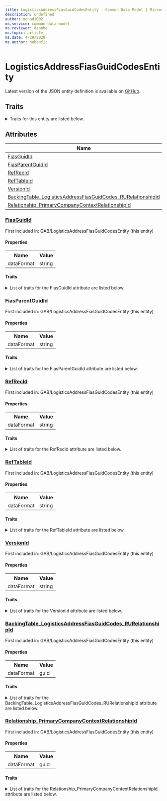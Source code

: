 ```yaml
---
title: LogisticsAddressFiasGuidCodesEntity - Common Data Model | Microsoft Docs
description: undefined
author: nenad1002
ms.service: common-data-model
ms.reviewer: deonhe
ms.topic: article
ms.date: 4/29/2020
ms.author: nebanfic
---
```


# LogisticsAddressFiasGuidCodesEntity

  
 Latest version of the JSON entity definition is available on <a href="https://github.com/Microsoft/CDM/tree/master/schemaDocuments/core/operationsCommon/Entities/Common/GAB/LogisticsAddressFiasGuidCodesEntity.cdm.json" target="_blank">GitHub</a>.  

## Traits

<details>
<summary>Traits for this entity are listed below.  
</summary>

**is.CDM.entityVersion**  
  <table><tr><th>Parameter</th><th>Value</th><th>Data type</th><th>Explanation</th></tr><tr><td>versionNumber</td><td>"1.0.0"</td><td>string</td><td>semantic version number of the entity</td></tr></table>

**is.application.releaseVersion**  
  <table><tr><th>Parameter</th><th>Value</th><th>Data type</th><th>Explanation</th></tr><tr><td>releaseVersion</td><td>"10.0.13.0"</td><td>string</td><td>semantic version number of the application introducing this entity</td></tr></table>

</details>

## Attributes

|Name|Description|First Included in Instance|
|---|---|---|
|[FiasGuidId](#FiasGuidId)||<a href="LogisticsAddressFiasGuidCodesEntity.md" target="_blank">GAB/LogisticsAddressFiasGuidCodesEntity</a>|
|[FiasParentGuidId](#FiasParentGuidId)||<a href="LogisticsAddressFiasGuidCodesEntity.md" target="_blank">GAB/LogisticsAddressFiasGuidCodesEntity</a>|
|[RefRecId](#RefRecId)||<a href="LogisticsAddressFiasGuidCodesEntity.md" target="_blank">GAB/LogisticsAddressFiasGuidCodesEntity</a>|
|[RefTableId](#RefTableId)||<a href="LogisticsAddressFiasGuidCodesEntity.md" target="_blank">GAB/LogisticsAddressFiasGuidCodesEntity</a>|
|[VersionId](#VersionId)||<a href="LogisticsAddressFiasGuidCodesEntity.md" target="_blank">GAB/LogisticsAddressFiasGuidCodesEntity</a>|
|[BackingTable_LogisticsAddressFiasGuidCodes_RURelationshipId](#BackingTable_LogisticsAddressFiasGuidCodes_RURelationshipId)||<a href="LogisticsAddressFiasGuidCodesEntity.md" target="_blank">GAB/LogisticsAddressFiasGuidCodesEntity</a>|
|[Relationship_PrimaryCompanyContextRelationshipId](#Relationship_PrimaryCompanyContextRelationshipId)||<a href="LogisticsAddressFiasGuidCodesEntity.md" target="_blank">GAB/LogisticsAddressFiasGuidCodesEntity</a>|

### <a href=#FiasGuidId name="FiasGuidId">FiasGuidId</a>

First included in: GAB/LogisticsAddressFiasGuidCodesEntity (this entity)  

#### Properties

<table><tr><th>Name</th><th>Value</th></tr><tr><td>dataFormat</td><td>string</td></tr></table>

#### Traits

<details>
<summary>List of traits for the FiasGuidId attribute are listed below.</summary>

**is.dataFormat.character**  
**is.dataFormat.big**  
**is.dataFormat.array**  
**is.dataFormat.character**  
**is.dataFormat.array**  
</details>

### <a href=#FiasParentGuidId name="FiasParentGuidId">FiasParentGuidId</a>

First included in: GAB/LogisticsAddressFiasGuidCodesEntity (this entity)  

#### Properties

<table><tr><th>Name</th><th>Value</th></tr><tr><td>dataFormat</td><td>string</td></tr></table>

#### Traits

<details>
<summary>List of traits for the FiasParentGuidId attribute are listed below.</summary>

**is.dataFormat.character**  
**is.dataFormat.big**  
**is.dataFormat.array**  
**is.dataFormat.character**  
**is.dataFormat.array**  
</details>

### <a href=#RefRecId name="RefRecId">RefRecId</a>

First included in: GAB/LogisticsAddressFiasGuidCodesEntity (this entity)  

#### Properties

<table><tr><th>Name</th><th>Value</th></tr><tr><td>dataFormat</td><td>string</td></tr></table>

#### Traits

<details>
<summary>List of traits for the RefRecId attribute are listed below.</summary>

**is.dataFormat.character**  
**is.dataFormat.big**  
**is.dataFormat.array**  
**is.dataFormat.character**  
**is.dataFormat.array**  
</details>

### <a href=#RefTableId name="RefTableId">RefTableId</a>

First included in: GAB/LogisticsAddressFiasGuidCodesEntity (this entity)  

#### Properties

<table><tr><th>Name</th><th>Value</th></tr><tr><td>dataFormat</td><td>string</td></tr></table>

#### Traits

<details>
<summary>List of traits for the RefTableId attribute are listed below.</summary>

**is.dataFormat.character**  
**is.dataFormat.big**  
**is.dataFormat.array**  
**is.dataFormat.character**  
**is.dataFormat.array**  
</details>

### <a href=#VersionId name="VersionId">VersionId</a>

First included in: GAB/LogisticsAddressFiasGuidCodesEntity (this entity)  

#### Properties

<table><tr><th>Name</th><th>Value</th></tr><tr><td>dataFormat</td><td>string</td></tr></table>

#### Traits

<details>
<summary>List of traits for the VersionId attribute are listed below.</summary>

**is.dataFormat.character**  
**is.dataFormat.big**  
**is.dataFormat.array**  
**is.dataFormat.character**  
**is.dataFormat.array**  
</details>

### <a href=#BackingTable_LogisticsAddressFiasGuidCodes_RURelationshipId name="BackingTable_LogisticsAddressFiasGuidCodes_RURelationshipId">BackingTable_LogisticsAddressFiasGuidCodes_RURelationshipId</a>

First included in: GAB/LogisticsAddressFiasGuidCodesEntity (this entity)  

#### Properties

<table><tr><th>Name</th><th>Value</th></tr><tr><td>dataFormat</td><td>guid</td></tr></table>

#### Traits

<details>
<summary>List of traits for the BackingTable_LogisticsAddressFiasGuidCodes_RURelationshipId attribute are listed below.</summary>

**is.dataFormat.character**  
**is.dataFormat.big**  
**is.dataFormat.array**  
**is.dataFormat.guid**  
**means.identity.entityId**  
**is.linkedEntity.identifier**  
Marks the attribute(s) that hold foreign key references to a linked (used as an attribute) entity. This attribute is added to the resolved entity to enumerate the referenced entities.  <table><tr><th>Parameter</th><th>Value</th><th>Data type</th><th>Explanation</th></tr><tr><td>entityReferences</td><td><table><tr><th>entityReference</th><th>attributeReference</th></tr><tr><td><a href="../../../Tables/Common/GAB/Miscellaneous/LogisticsAddressFiasGuidCodes_RU.md" target="_blank">/core/operationsCommon/Tables/Common/GAB/Miscellaneous/LogisticsAddressFiasGuidCodes_RU.cdm.json/LogisticsAddressFiasGuidCodes_RU</a></td><td><a href="../../../Tables/Common/GAB/Miscellaneous/LogisticsAddressFiasGuidCodes_RU.md#RecId" target="_blank">RecId</a></td></tr></table></td><td>entity</td><td>a reference to the constant entity holding the list of entity references</td></tr></table>

**is.dataFormat.guid**  
**is.dataFormat.character**  
**is.dataFormat.array**  
</details>

### <a href=#Relationship_PrimaryCompanyContextRelationshipId name="Relationship_PrimaryCompanyContextRelationshipId">Relationship_PrimaryCompanyContextRelationshipId</a>

First included in: GAB/LogisticsAddressFiasGuidCodesEntity (this entity)  

#### Properties

<table><tr><th>Name</th><th>Value</th></tr><tr><td>dataFormat</td><td>guid</td></tr></table>

#### Traits

<details>
<summary>List of traits for the Relationship_PrimaryCompanyContextRelationshipId attribute are listed below.</summary>

**is.dataFormat.character**  
**is.dataFormat.big**  
**is.dataFormat.array**  
**is.dataFormat.guid**  
**means.identity.entityId**  
**is.linkedEntity.identifier**  
Marks the attribute(s) that hold foreign key references to a linked (used as an attribute) entity. This attribute is added to the resolved entity to enumerate the referenced entities.  <table><tr><th>Parameter</th><th>Value</th><th>Data type</th><th>Explanation</th></tr><tr><td>entityReferences</td><td><table><tr><th>entityReference</th><th>attributeReference</th></tr><tr><td><a href="../../../Tables/Finance/Ledger/Main/CompanyInfo.md" target="_blank">/core/operationsCommon/Tables/Finance/Ledger/Main/CompanyInfo.cdm.json/CompanyInfo</a></td><td><a href="../../../Tables/Finance/Ledger/Main/CompanyInfo.md#RecId" target="_blank">RecId</a></td></tr></table></td><td>entity</td><td>a reference to the constant entity holding the list of entity references</td></tr></table>

**is.dataFormat.guid**  
**is.dataFormat.character**  
**is.dataFormat.array**  
</details>
